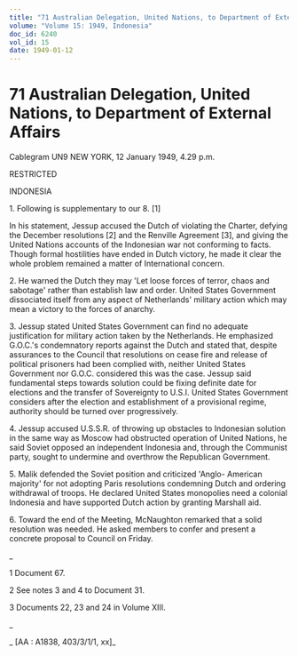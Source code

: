 ```yaml
---
title: "71 Australian Delegation, United Nations, to Department of External Affairs"
volume: "Volume 15: 1949, Indonesia"
doc_id: 6240
vol_id: 15
date: 1949-01-12
---
```


# 71 Australian Delegation, United Nations, to Department of External Affairs

Cablegram UN9 NEW YORK, 12 January 1949, 4.29 p.m.

RESTRICTED

INDONESIA

1\. Following is supplementary to our 8. [1]

In his statement, Jessup accused the Dutch of violating the Charter, defying the December resolutions [2] and the Renville Agreement [3], and giving the United Nations accounts of the Indonesian war not conforming to facts. Though formal hostilities have ended in Dutch victory, he made it clear the whole problem remained a matter of International concern.

2\. He warned the Dutch they may 'Let loose forces of terror, chaos and sabotage' rather than establish law and order. United States Government dissociated itself from any aspect of Netherlands' military action which may mean a victory to the forces of anarchy.

3\. Jessup stated United States Government can find no adequate justification for military action taken by the Netherlands. He emphasized G.O.C.'s condemnatory reports against the Dutch and stated that, despite assurances to the Council that resolutions on cease fire and release of political prisoners had been complied with, neither United States Government nor G.O.C. considered this was the case. Jessup said fundamental steps towards solution could be fixing definite date for elections and the transfer of Sovereignty to U.S.I. United States Government considers after the election and establishment of a provisional regime, authority should be turned over progressively.

4\. Jessup accused U.S.S.R. of throwing up obstacles to Indonesian solution in the same way as Moscow had obstructed operation of United Nations, he said Soviet opposed an independent Indonesia and, through the Communist party, sought to undermine and overthrow the Republican Government.

5\. Malik defended the Soviet position and criticized 'Anglo- American majority' for not adopting Paris resolutions condemning Dutch and ordering withdrawal of troops. He declared United States monopolies need a colonial Indonesia and have supported Dutch action by granting Marshall aid.

6\. Toward the end of the Meeting, McNaughton remarked that a solid resolution was needed. He asked members to confer and present a concrete proposal to Council on Friday.

_

1 Document 67.

2 See notes 3 and 4 to Document 31.

3 Documents 22, 23 and 24 in Volume XIII.

_

_ [AA : A1838, 403/3/1/1, xx]_
